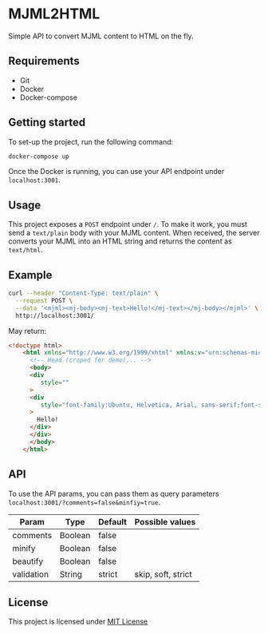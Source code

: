 # MJML2HTML

Simple API to convert MJML content to HTML on the fly.

## Requirements

- Git
- Docker
- Docker-compose

## Getting started

To set-up the project, run the following command:

```bash
docker-compose up
```

Once the Docker is running, you can use your API endpoint under `localhost:3001`.

## Usage

This project exposes a `POST` endpoint under `/`. To make it work, you must send a `text/plain` body with your MJML content.
When received, the server converts your MJML into an HTML string and returns the content as `text/html`.

## Example

```bash
curl --header "Content-Type: text/plain" \
  --request POST \
  --data '<mjml><mj-body><mj-text>Hello!</mj-text></mj-body></mjml>' \
  http://localhost:3001/
```

May return:
```html
<!doctype html>
    <html xmlns="http://www.w3.org/1999/xhtml" xmlns:v="urn:schemas-microsoft-com:vml" xmlns:o="urn:schemas-microsoft-com:office:office">
      <!-- Head (croped for demo)... -->
      <body>
      <div
         style=""
      >
      <div
         style="font-family:Ubuntu, Helvetica, Arial, sans-serif;font-size:13px;line-height:1;text-align:left;color:#000000;"
      >
        Hello!
      </div>
      </div>
      </body>
    </html>
```

## API

To use the API params, you can pass them as query parameters
`localhost:3001/?comments=false&minfiy=true`.

| Param      | Type       | Default    | Possible values |
|------------|------------|------------|------------
| comments    | Boolean | false |
| minify    | Boolean | false |
| beautify    | Boolean | false |
| validation    | String | strict | skip, soft, strict

## License

This project is licensed under [MIT License](http://en.wikipedia.org/wiki/MIT_License)
